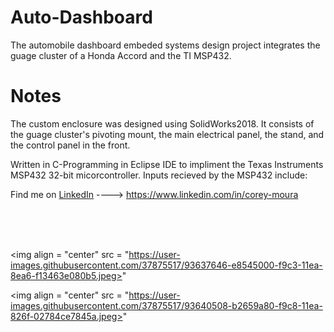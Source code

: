 # Auto-Dashboard
The automobile dashboard embeded systems design project integrates the guage cluster of a Honda Accord and the TI MSP432.

# Notes
The custom enclosure was designed using SolidWorks2018.  It consists of the guage cluster's pivoting mount, the main electrical panel, the stand, and the control panel in the front. 

Written in C-Programming in Eclipse IDE to impliment the Texas Instruments MSP432 32-bit micorcontroller.  Inputs recieved by 
the MSP432 include:  

Find me on [LinkedIn](https://www.linkedin.com/in/corey-moura)   ---->  https://www.linkedin.com/in/corey-moura
 
<br/>
<br/>
<br/>


<img align = "center" src = "https://user-images.githubusercontent.com/37875517/93637646-e8545000-f9c3-11ea-8ea6-f13463e080b5.jpeg>"


<img align = "center" src = "https://user-images.githubusercontent.com/37875517/93640508-b2659a80-f9c8-11ea-826f-02784ce7845a.jpeg>"

 
 



